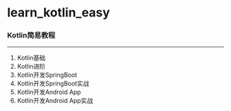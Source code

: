 # learn_kotlin_easy
### Kotlin简易教程
---
1. Kotlin基础
2. Kotlin进阶
3. Kotlin开发SpringBoot
4. Kotlin开发SpringBoot实战
5. Kotlin开发Android App
6. Kotlin开发Android App实战
